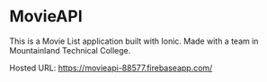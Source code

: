 # MovieAPI
This is a Movie List application built with Ionic. Made with a team in Mountainland Technical College.


Hosted URL:  https://movieapi-88577.firebaseapp.com/
